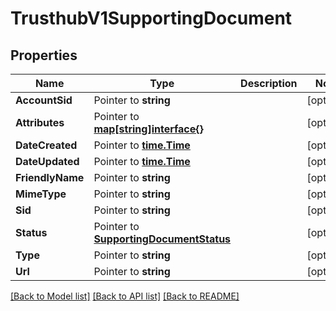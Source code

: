 # TrusthubV1SupportingDocument

## Properties

Name | Type | Description | Notes
------------ | ------------- | ------------- | -------------
**AccountSid** | Pointer to **string** |  | [optional] 
**Attributes** | Pointer to [**map[string]interface{}**](.md) |  | [optional] 
**DateCreated** | Pointer to [**time.Time**](time.Time.md) |  | [optional] 
**DateUpdated** | Pointer to [**time.Time**](time.Time.md) |  | [optional] 
**FriendlyName** | Pointer to **string** |  | [optional] 
**MimeType** | Pointer to **string** |  | [optional] 
**Sid** | Pointer to **string** |  | [optional] 
**Status** | Pointer to [**SupportingDocumentStatus**](supporting_document_status.md) |  | [optional] 
**Type** | Pointer to **string** |  | [optional] 
**Url** | Pointer to **string** |  | [optional] 

[[Back to Model list]](../README.md#documentation-for-models) [[Back to API list]](../README.md#documentation-for-api-endpoints) [[Back to README]](../README.md)


